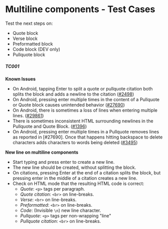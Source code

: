 
# Multiline components - Test Cases

Test the next steps on:
- Quote block
- Verse block
- Preformatted block 
- Code block (DEV only)
- Pullquote block

##### TC001

**Known Issues**
- On Android, tapping Enter to split a quote or pullquote citation both splits the block and adds a newline to the citation ([#2498](https://github.com/wordpress-mobile/gutenberg-mobile/issues/2498))
- On Android, pressing enter multiple times in the content of a Pullquote or Quote block causes unintended behavior ([#27690](https://github.com/WordPress/gutenberg/issues/27690))
- On Android, there is sometimes a loss of lines when entering multiple lines. ([#29861](https://github.com/WordPress/gutenberg/issues/29861))
- There is sometimes inconsistent HTML surrounding newlines in the Pullquote and Quote Block.  ([#1396](https://github.com/WordPress/gutenberg/issues/1396))
- On Android, pressing enter multiple times in a Pullquote removes lines as reported in [#27690]. Once that happens hitting backspace to delete characters adds characters to words being deleted ([#3495](https://github.com/wordpress-mobile/gutenberg-mobile/issues/3495))

**New line on multiline components**

- Start typing and press enter to create a new line.
- The new line should be created, without splitting the block.
- On citations, pressing Enter at the end of a citation splits the block, but pressing enter in the middle of a citation creates a new line.
- Check on HTML mode that the resulting HTML code is correct:
  - *Quote*: `<p>` tags per paragraph.
  - *Quote citation*: `<br>` on line-breaks.
  - *Verse*: `<br>` on line-breaks.
  - *Preformatted*: `<br>` on line-breaks.
  - *Code*: (Invisible `\n`) new line character.
  - *Pullquote*: `<p>` tags per non-wrapping "line"
  - *Pullquote citation*: `<br>` on line-breaks.
